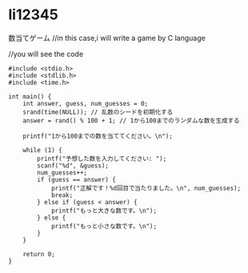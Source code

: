 # li12345
数当てゲーム
//in this case,i will write a game by C language

//you will see the code


    #include <stdio.h>
    #include <stdlib.h>
    #include <time.h>

    int main() {
        int answer, guess, num_guesses = 0;
        srand(time(NULL)); // 乱数のシードを初期化する
        answer = rand() % 100 + 1; // 1から100までのランダムな数を生成する

        printf("1から100までの数を当ててください。\n");

        while (1) {
            printf("予想した数を入力してください: ");
            scanf("%d", &guess);
            num_guesses++;
            if (guess == answer) {
                printf("正解です！%d回目で当たりました。\n", num_guesses);
                break;
            } else if (guess < answer) {
                printf("もっと大きな数です。\n");
            } else {
                printf("もっと小さな数です。\n");
            }
        }

        return 0;
    }
